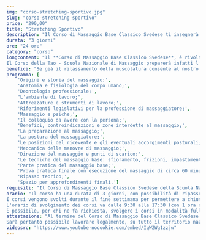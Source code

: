 ```yaml
---
img: "corso-stretching-sportivo.jpg"
slug: "corso-stretching-sportivo"
price: "290,00"
title: "Stretching Sportivo"
description: "Il Corso di Massaggio Base Classico Svedese ti insegnerà le manovre fondamentali alla base di ogni tecnica e ti permetterà di praticare un massaggio completo, su tutto il corpo, di 1 ora circa, in totale autonomia."
durata: "3 giorni"
ore: "24 ore"
category: "corso"
longcontent: "Il **Corso di Massaggio Base Classico Svedese**, è rivolto sia a chi vuole acquisire una conoscenza pratica e teorica nell’arte del massaggio, sia a chi vuole intraprendere una vera e propria professione come massaggiatore.
Il Corso della Tao - Scuola Nazionale di Massaggio preparerà infatti l’allievo ad apprendere le tecniche fondamentali di questo trattamento. In primo luogo attraverso lo studio dei fondamenti dell’anatomia e fisiologia, utili ad ogni serio professionista, l'acquisizione di nozioni sull’uso di oli e creme, i benefici del Massaggio Base Classico Svedese e le sue controindicazioni. La lezione, acquisita la parte teorica, verterà principalmente sulla parte di pratica concentrandosi all'**apprendimento delle tecniche del massaggio base quali sfioramenti, frizioni, impastamenti, percussioni, vibrazioni** (in tutte le loro varianti), e schema di lavoro in modo tale da mettere l'allievo in condizione, una volta terminato il corso, di praticare un massaggio di un’ora in totale autonomia."
benefici: "Se già il rilassamento della muscolatura consente al nostro organismo di rigenerarsi, il miglioramento della circolazione sanguigna e linfatica, dovute alle manovre compiute durante il massaggio base classico, rappresentano un metodo efficace per ottenere un lungo elenco di benefici. Tra questi benefici, in primis, l’attenuazione di tensioni muscolari, crampi e contratture, il potenziamento del sistema immunitario, l’ossigenazione dei tessuti e quindi un apporto di elementi nutritivi al nostro organismo insieme a quella sensazione di benessere che aiuta il nostro corpo a stare meglio con se stessi e con gli altri."
programma: [
    'Origini e storia del massaggio;',
    'Anatomia e fisiologia del corpo umano;',
    'Deontologia professionale;',
    "L'ambiente di lavoro;",
    'Attrezzature e strumenti di lavoro;',
    'Riferimenti legislativi per la professione di massaggiatore;',
    'Massaggio e psiche;',
    'Il colloquio da avere con la persona;',
    'Benefici, controindicazioni e zone interdette al massaggio;',
    'La preparazione al massaggio;',
    'La postura del massaggiatore;',
    'Le posizioni del ricevente e gli eventuali accorgimenti posturali;',
    'Meccanica delle manovre di massaggio;',
    'Direzione del massaggio e punti di scarico;',
    'Le tecniche del massaggio base: sfioramento, frizioni, impastamenti, vibrazioni e percussioni in tutte le loro varianti e manovre;',
    'Parte pratica del massaggio base;',
    'Prova pratica finale con esecuzione del massaggio di circa 60 minuti;',
    'Ripasso teorico;',
    'Spazio per approfondimenti finali.']
requisiti: "Il Corso di Massaggio Base Classico Svedese della Scuola Nazionale di Massaggio Tao® è il corso per eccellenza più completo tra tutti. Esso è aperto e rivolto a chiunque, quindi non è necessario avere un'esperienza di base precedente. Il Massaggio Base Classico Svedese è particolarmente consigliato a chi non ha esperienza nelle tecniche di massaggio occidentali quali Sfioramenti, Frizioni, Impastamenti, Vibrazioni e Percussioni in tutte le loro varianti."
orario: "Il corso ha una durata di 3 giorni, con possibilità di ripasso dello stesso in modo del tutto gratuito.
I corsi vengono svolti durante il fine settimana per permettere a chiunque, anche a chi ha già un'occupazione, di poter frequentare.
L'orario di svolgimento dei corsi va dalle 9:30 alle 17:30 (con 1 ora circa di pausa pranzo).
È possibile, per chi ne fa richiesta, svolgere i corsi in modalità full immersion (modalità consigliata solo a chi ha poco tempo a disposizione ed ha già dimestichezza con le tecniche di massaggio)."
attestazione: "Al termine del Corso di Massaggio Base Classico Svedese verrà rilasciato un attestato di specializzazione nominativo valido in tutta Italia di 24 ore, con possibilità di ripasso gratuito e rilascio attestato di perfezionamento per un totale di 48 ore, entrambi in riferimento alla Legge 4/2013 (previa valutazione di quanto correttamente appreso).
Sarà pertanto possibile lavorare legalmente, su tutto il territorio nazionale, purchè l’attività non rientri nell’ambito sanitario o sconfini in quello fisioterapico, estetico o in ambiti stabiliti per legge da altre professioni riconosciute."
videosrc: "https://www.youtube-nocookie.com/embed/IqWZWg1zzjw"
---
```

